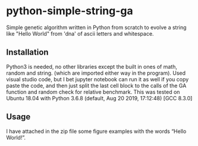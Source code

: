 # python-simple-string-ga
Simple genetic algorithm written in Python from scratch to evolve a string like "Hello World" from 'dna' of ascii letters and whitespace.

## Installation

Python3 is needed, no other libraries except the built in ones of math, random and string. (which are imported either way in the program). Used visual studio code, but I bet jupyter notebook can run it 
as well if you copy paste the code, and then just split the last cell block to the calls of the GA function and random check for relative benchmark. This was tested on Ubuntu 18.04 with Python 3.6.8 (default, Aug 20 2019, 17:12:48) 
[GCC 8.3.0]

## Usage

I have attached in the zip file some figure examples with the words “Hello World!”.
